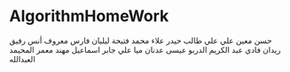 # AlgorithmHomeWork
حسن معين علي
علي طالب حيدر
علاء محمد فتيحة
ليليان فارس معروف 
أنس رفيق ريدان
فادي عبد الكريم الدربو
عيسى عدنان ميا
علي جابر اسماعيل
مهند معمر المحيمد العبدالله